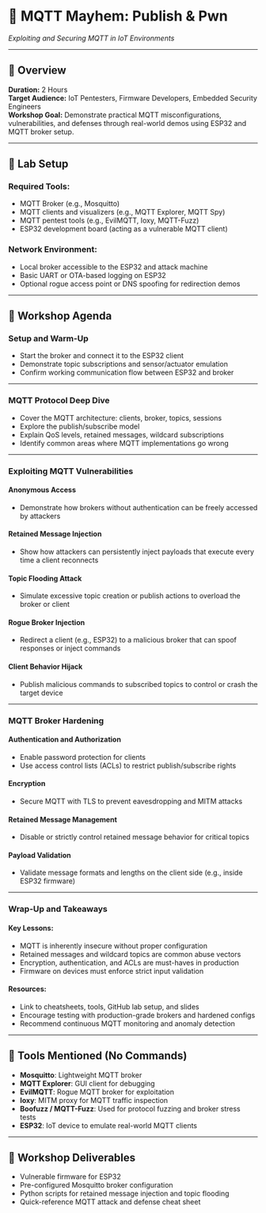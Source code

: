 
# 🚨 MQTT Mayhem: Publish & Pwn  
_Exploiting and Securing MQTT in IoT Environments_

---

## 🧠 Overview

**Duration:** 2 Hours  
**Target Audience:** IoT Pentesters, Firmware Developers, Embedded Security Engineers  
**Workshop Goal:** Demonstrate practical MQTT misconfigurations, vulnerabilities, and defenses through real-world demos using ESP32 and MQTT broker setup.

---

## 🧰 Lab Setup

### Required Tools:
- MQTT Broker (e.g., Mosquitto)
- MQTT clients and visualizers (e.g., MQTT Explorer, MQTT Spy)
- MQTT pentest tools (e.g., EvilMQTT, Ioxy, MQTT-Fuzz)
- ESP32 development board (acting as a vulnerable MQTT client)

### Network Environment:
- Local broker accessible to the ESP32 and attack machine
- Basic UART or OTA-based logging on ESP32
- Optional rogue access point or DNS spoofing for redirection demos

---

## 🧱 Workshop Agenda

### Setup and Warm-Up
- Start the broker and connect it to the ESP32 client
- Demonstrate topic subscriptions and sensor/actuator emulation
- Confirm working communication flow between ESP32 and broker

---

### MQTT Protocol Deep Dive
- Cover the MQTT architecture: clients, broker, topics, sessions
- Explore the publish/subscribe model
- Explain QoS levels, retained messages, wildcard subscriptions
- Identify common areas where MQTT implementations go wrong

---

### Exploiting MQTT Vulnerabilities

#### Anonymous Access
- Demonstrate how brokers without authentication can be freely accessed by attackers

#### Retained Message Injection
- Show how attackers can persistently inject payloads that execute every time a client reconnects

#### Topic Flooding Attack
- Simulate excessive topic creation or publish actions to overload the broker or client

#### Rogue Broker Injection
- Redirect a client (e.g., ESP32) to a malicious broker that can spoof responses or inject commands

#### Client Behavior Hijack
- Publish malicious commands to subscribed topics to control or crash the target device

---

### MQTT Broker Hardening

#### Authentication and Authorization
- Enable password protection for clients
- Use access control lists (ACLs) to restrict publish/subscribe rights

#### Encryption
- Secure MQTT with TLS to prevent eavesdropping and MITM attacks

#### Retained Message Management
- Disable or strictly control retained message behavior for critical topics

#### Payload Validation
- Validate message formats and lengths on the client side (e.g., inside ESP32 firmware)

---

###  Wrap-Up and Takeaways

#### Key Lessons:
- MQTT is inherently insecure without proper configuration
- Retained messages and wildcard topics are common abuse vectors
- Encryption, authentication, and ACLs are must-haves in production
- Firmware on devices must enforce strict input validation

#### Resources:
- Link to cheatsheets, tools, GitHub lab setup, and slides
- Encourage testing with production-grade brokers and hardened configs
- Recommend continuous MQTT monitoring and anomaly detection

---

## 🔧 Tools Mentioned (No Commands)

- **Mosquitto**: Lightweight MQTT broker
- **MQTT Explorer**: GUI client for debugging
- **EvilMQTT**: Rogue MQTT broker for exploitation
- **Ioxy**: MITM proxy for MQTT traffic inspection
- **Boofuzz / MQTT-Fuzz**: Used for protocol fuzzing and broker stress tests
- **ESP32**: IoT device to emulate real-world MQTT clients

---

## 📁 Workshop Deliverables

- Vulnerable firmware for ESP32
- Pre-configured Mosquitto broker configuration
- Python scripts for retained message injection and topic flooding
- Quick-reference MQTT attack and defense cheat sheet
